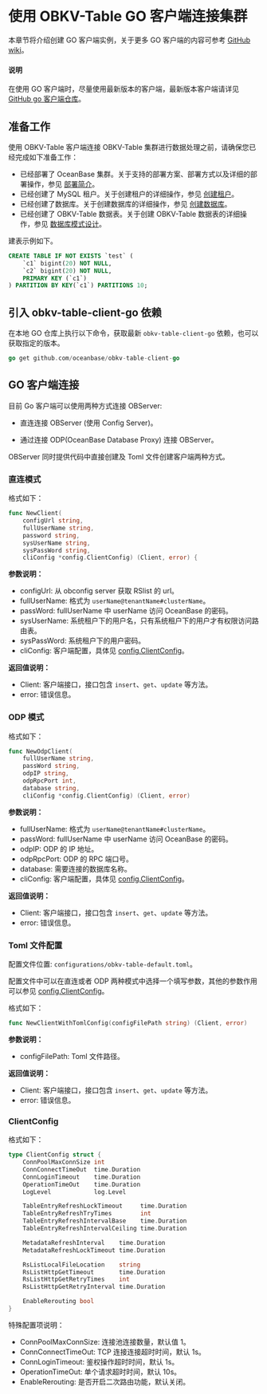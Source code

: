 # 使用 OBKV-Table GO 客户端连接集群

本章节将介绍创建 GO 客户端实例，关于更多 GO 客户端的内容可参考 [GitHub wiki](https://github.com/oceanbase/obkv-table-client-go/wiki/OBKV-Table-Client-Go%E7%9B%AE%E5%BD%95)。

<main id="notice" type='explain'>
  <h4>说明</h4>
  <p> 在使用 GO 客户端时，尽量使用最新版本的客户端，最新版本客户端请详见  <a href="https://github.com/oceanbase/obkv-table-client-go">GitHub go 客户端仓库</a>。</p>
</main>

## 准备工作

使用 OBKV-Table 客户端连接 OBKV-Table 集群进行数据处理之前，请确保您已经完成如下准备工作：
* 已经部署了 OceanBase 集群。关于支持的部署方案、部署方式以及详细的部署操作，参见 [部署简介](../../../400.deploy/100.deploy-overview.md)。
* 已经创建了 MySQL 租户。关于创建租户的详细操作，参见 [创建租户](../../../600.manage/200.tenant-management/600.common-tenant-operations/200.manage-create-tenant.md)。
* 已经创建了数据库。关于创建数据库的详细操作，参见 [创建数据库](../../../700.reference/300.database-object-management/100.manage-object-of-mysql-mode/100.manage-databases-of-mysql-mode/100.to-create-a-database-of-mysql-mode.md)。
* 已经创建了 OBKV-Table 数据表。关于创建 OBKV-Table 数据表的详细操作，参见 [数据库模式设计](../100.introduction-to-tableapi/300.tableapi-data-models.md)。

建表示例如下。

```sql
CREATE TABLE IF NOT EXISTS `test` (
    `c1` bigint(20) NOT NULL,
    `c2` bigint(20) NOT NULL,
    PRIMARY KEY (`c1`)
) PARTITION BY KEY(`c1`) PARTITIONS 10;
```

## 引入 obkv-table-client-go 依赖

在本地 GO 仓库上执行以下命令，获取最新 `obkv-table-client-go` 依赖，也可以获取指定的版本。

```go
go get github.com/oceanbase/obkv-table-client-go
```

## GO 客户端连接

目前 Go 客户端可以使用两种方式连接 OBServer:

* 直连连接 OBServer (使用 Config Server)。

* 通过连接 ODP(OceanBase Database Proxy) 连接 OBServer。

OBServer 同时提供代码中直接创建及 Toml 文件创建客户端两种方式。

### 直连模式

格式如下：

```go
func NewClient(
    configUrl string,
    fullUserName string,
    password string,
    sysUserName string,
    sysPassWord string,
    cliConfig *config.ClientConfig) (Client, error) {
```

**参数说明：**

* configUrl: 从 obconfig server 获取 RSlist 的 url。
* fullUserName: 格式为 `userName@tenantName#clusterName`。
* passWord: fullUserName 中 userName 访问 OceanBase 的密码。
* sysUserName: 系统租户下的用户名，只有系统租户下的用户才有权限访问路由表。
* sysPassWord: 系统租户下的用户密码。
* cliConfig: 客户端配置，具体见 [config.ClientConfig](#ClientConfig)。

**返回值说明：**

* Client: 客户端接口，接口包含 `insert`、`get`、`update` 等方法。
* error: 错误信息。

### ODP 模式

格式如下：

```go
func NewOdpClient(
    fullUserName string,
    passWord string,
    odpIP string,
    odpRpcPort int,
    database string,
    cliConfig *config.ClientConfig) (Client, error)
```

**参数说明：**

* fullUserName: 格式为 `userName@tenantName#clusterName`。
* passWord: fullUserName 中 userName 访问 OceanBase 的密码。
* odpIP: ODP 的 IP 地址。
* odpRpcPort: ODP 的 RPC 端口号。
* database: 需要连接的数据库名称。
* cliConfig: 客户端配置，具体见 [config.ClientConfig](#ClientConfig)。

**返回值说明：**

* Client: 客户端接口，接口包含 `insert`、`get`、`update` 等方法。
* error: 错误信息。

### Toml 文件配置

配置文件位置: `configurations/obkv-table-default.toml`。

配置文件中可以在直连或者 ODP 两种模式中选择一个填写参数，其他的参数作用可以参见 [config.ClientConfig](#ClientConfig)。

格式如下：

```go
func NewClientWithTomlConfig(configFilePath string) (Client, error)
```

**参数说明：**

* configFilePath: Toml 文件路径。

**返回值说明：**

* Client: 客户端接口，接口包含 `insert`、`get`、`update` 等方法。
* error: 错误信息。

### ClientConfig

格式如下：

```go
type ClientConfig struct {
    ConnPoolMaxConnSize int
    ConnConnectTimeOut  time.Duration
    ConnLoginTimeout    time.Duration
    OperationTimeOut    time.Duration
    LogLevel            log.Level

    TableEntryRefreshLockTimeout     time.Duration
    TableEntryRefreshTryTimes        int
    TableEntryRefreshIntervalBase    time.Duration
    TableEntryRefreshIntervalCeiling time.Duration

    MetadataRefreshInterval    time.Duration
    MetadataRefreshLockTimeout time.Duration

    RsListLocalFileLocation    string
    RsListHttpGetTimeout       time.Duration
    RsListHttpGetRetryTimes    int
    RsListHttpGetRetryInterval time.Duration

    EnableRerouting bool
}
```

特殊配置项说明：

* ConnPoolMaxConnSize: 连接池连接数量，默认值 1。
* ConnConnectTimeOut: TCP 连接连接超时时间，默认 1s。
* ConnLoginTimeout: 鉴权操作超时时间，默认 1s。
* OperationTimeOut: 单个请求超时时间，默认 10s。
* EnableRerouting: 是否开启二次路由功能，默认关闭。
